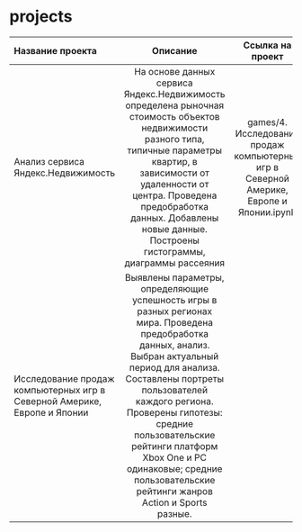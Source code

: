 # projects

Название проекта			|			Описание | Ссылка на проект
:---------------------------------------|:------------------------------:|:------------------------------:|
Анализ сервиса Яндекс.Недвижимость |На основе данных сервиса Яндекс.Недвижимость определена рыночная стоимость объектов недвижимости разного типа, типичные параметры квартир, в зависимости от удаленности от центра. Проведена предобработка данных. Добавлены новые данные. Построены гистограммы, диаграммы рассеяния | games/4. Исследование продаж компьютерных игр в Северной Америке, Европе и Японии.ipynb
Исследование продаж компьютерных игр в Северной Америке, Европе и Японии | Выявлены параметры, определяющие успешность игры в разных регионах мира. Проведена предобработка данных, анализ. Выбран актуальный период для анализа. Составлены портреты пользователей каждого региона. Проверены гипотезы: средние пользовательские рейтинги платформ Xbox One и PC одинаковые; средние пользовательские рейтинги жанров Action и Sports разные. 
